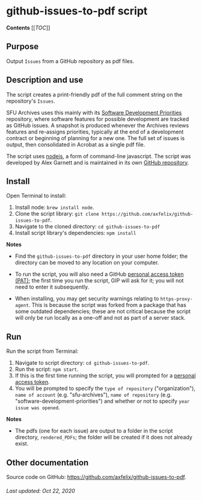 # github-issues-to-pdf script

**Contents**
[[_TOC_]]

## Purpose
Output `Issues` from a GitHub repository as pdf files.

## Description and use
The script creates a print-friendly pdf of the full comment string on the repository's `Issues`.

SFU Archives uses this mainly with its [Software Development Priorities](https://github.com/SFU-Archives/software-development-priorities) repository, where software features for possible development are tracked as GitHub issues. A snapshot is produced whenever the Archives reviews features and re-assigns priorities, typically at the end of a development contract or beginning of planning for a new one. The full set of issues is output, then consolidated in Acrobat as a single pdf file.

The script uses [nodejs](https://nodejs.org/en/), a form of command-line javascript. The script was developed by Alex Garnett and is maintained in its own [GitHub repository](https://github.com/axfelix/github-issues-to-pdf).

## Install
Open Terminal to install:
1. Install node: `brew install node`.
1. Clone the script library: `git clone https://github.com/axfelix/github-issues-to-pdf`.
1. Navigate to the cloned directory: `cd github-issues-to-pdf`
1. Install script library's dependencies: `npm install`

**Notes**

- Find the `github-issues-to-pdf` directory in your user home folder; the directory can be moved to any location on your computer.

- To run the script, you will also need a GitHub [personal access token (PAT)](https://docs.github.com/en/free-pro-team@latest/github/authenticating-to-github/creating-a-personal-access-token); the first time you run the script, GIP will ask for it; you will not need to enter it subsequently.

- When installing, you may get security warnings relating to `https-proxy-agent`. This is because the script was forked from a package that has some outdated dependencies; these are not critical because the script will only be run locally as a one-off and not as part of a server stack.

## Run
Run the script from Terminal:
1. Navigate to script directory: `cd github-issues-to-pdf`.
1. Run the script: `npm start`.
1. If this is the first time running the script, you will prompted for a [personal access token](https://docs.github.com/en/free-pro-team@latest/github/authenticating-to-github/creating-a-personal-access-token).
1. You will be prompted to specify the `type of repository` ("organization"), `name of account` (e.g. "sfu-archives"), `name of repository` (e.g. "software-development-priorities") and whether or not to specify `year issue was opened`.

**Notes**

- The pdfs (one for each issue) are output to a folder in the script directory, `rendered_PDFs`; the folder will be created if it does not already exist.

## Other documentation
Source code on GitHub: https://github.com/axfelix/github-issues-to-pdf.

###### Last updated: Oct 22, 2020
